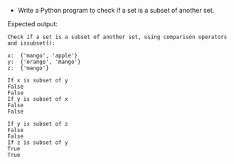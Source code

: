 * Write a Python program to check if a set is a subset of another set.

Expected output: 

```
Check if a set is a subset of another set, using comparison operators and issubset():

x:  {'mango', 'apple'}
y:  {'orange', 'mango'}
z:  {'mango'} 

If x is subset of y
False
False
If y is subset of x
False
False

If y is subset of z
False
False
If z is subset of y
True
True

```